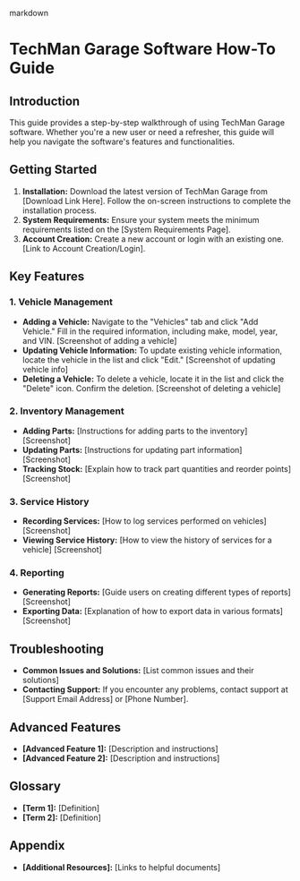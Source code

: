 markdown
# TechMan Garage Software How-To Guide

## Introduction

This guide provides a step-by-step walkthrough of using TechMan Garage software.  Whether you're a new user or need a refresher, this guide will help you navigate the software's features and functionalities.

## Getting Started

1. **Installation:** Download the latest version of TechMan Garage from [Download Link Here]. Follow the on-screen instructions to complete the installation process.
2. **System Requirements:** Ensure your system meets the minimum requirements listed on the [System Requirements Page].
3. **Account Creation:** Create a new account or login with an existing one.  [Link to Account Creation/Login].

## Key Features

### 1. Vehicle Management

* **Adding a Vehicle:** Navigate to the "Vehicles" tab and click "Add Vehicle." Fill in the required information, including make, model, year, and VIN.  [Screenshot of adding a vehicle]
* **Updating Vehicle Information:** To update existing vehicle information, locate the vehicle in the list and click "Edit." [Screenshot of updating vehicle info]
* **Deleting a Vehicle:** To delete a vehicle, locate it in the list and click the "Delete" icon.  Confirm the deletion. [Screenshot of deleting a vehicle]

### 2. Inventory Management

* **Adding Parts:**  [Instructions for adding parts to the inventory] [Screenshot]
* **Updating Parts:** [Instructions for updating part information] [Screenshot]
* **Tracking Stock:** [Explain how to track part quantities and reorder points] [Screenshot]

### 3. Service History

* **Recording Services:** [How to log services performed on vehicles] [Screenshot]
* **Viewing Service History:** [How to view the history of services for a vehicle] [Screenshot]

### 4. Reporting

* **Generating Reports:** [Guide users on creating different types of reports] [Screenshot]
* **Exporting Data:** [Explanation of how to export data in various formats] [Screenshot]

## Troubleshooting

* **Common Issues and Solutions:** [List common issues and their solutions]
* **Contacting Support:** If you encounter any problems, contact support at [Support Email Address] or [Phone Number].

## Advanced Features

* **[Advanced Feature 1]:** [Description and instructions]
* **[Advanced Feature 2]:** [Description and instructions]

## Glossary

* **[Term 1]:** [Definition]
* **[Term 2]:** [Definition]

## Appendix

* **[Additional Resources]:** [Links to helpful documents]


